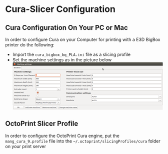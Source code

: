 # Cura-Slicer Configuration

## Cura Configuration On Your PC or Mac
In order to configure Cura on your Computer for printing with a E3D BigBox printer do the following:
* Import the `cura_bigbox_bq_PLA.ini` file as a slicing profile
* Set the machine settings as in the picture below
![machine settings](machine-settings.png)

## OctoPrint Slicer Profile
In order to configure the OctoPrint Cura engine, put the `mang_cura_9.profile` file into the `~/.octoprint/slicingProfiles/cura` folder on your print server
